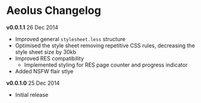 Aeolus Changelog
============

**v0.0.1.1** 26 Dec 2014
* Improved general `stylesheet.less` structure
* Optimised the style sheet removing repetitive CSS rules, decreasing the style sheet size by 30kb
* Improved RES compatibility
  * Implemented styling for RES page counter and progress indicator
* Added NSFW flair stlye

**v0.0.1.0** 25 Dec 2014
* Initial release
